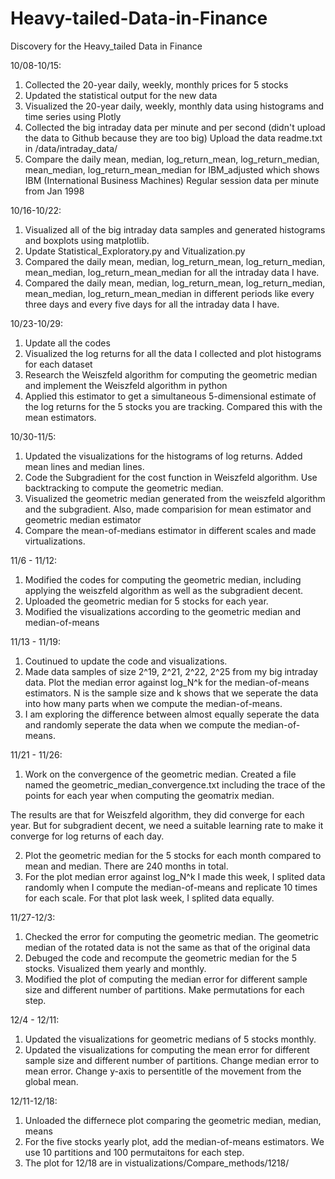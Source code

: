 # Heavy-tailed-Data-in-Finance

Discovery for the Heavy_tailed Data in Finance

10/08-10/15:

1. Collected the 20-year daily, weekly, monthly prices for 5 stocks
2. Updated the statistical output for the new data
3. Visualized the 20-year daily, weekly, monthly data using histograms and time series using Plotly
4. Collected the big intraday data per minute and per second (didn't upload the data to Github because they are too big) Upload the data readme.txt in /data/intraday_data/
5. Compare the daily mean, median, log_return_mean, log_return_median, mean_median, log_return_mean_median for IBM_adjusted which shows
IBM (International Business Machines) Regular session data per minute from Jan 1998


10/16-10/22:

1. Visualized all of the big intraday data samples and generated histograms and boxplots using matplotlib.
2. Update Statistical_Exploratory.py and Vitualization.py
3. Compared the daily mean, median, log_return_mean, log_return_median, mean_median, log_return_mean_median for all the intraday data I have.
4. Compared the daily mean, median, log_return_mean, log_return_median, mean_median, log_return_mean_median in different periods like every three days and every five days for all the intraday data I have.


10/23-10/29:

1. Update all the codes
2. Visualized the log returns for all the data I collected and plot histograms for each dataset
3. Research the Weiszfeld algorithm for computing the geometric median and implement the Weiszfeld algorithm in python
4. Applied this estimator to get a simultaneous 5-dimensional estimate of the log returns for the 5 stocks you are tracking. Compared this with the mean estimators. 

10/30-11/5:

1. Updated the visualizations for the histograms of log returns. Added mean lines and median lines.
2. Code the Subgradient for the cost function in Weiszfeld algorithm. Use backtracking to compute the geometric median.
3. Visualized the geometric median generated from the weiszfeld algorithm and the subgradient. Also, made comparision for mean estimator and geometric median estimator
4. Compare the mean-of-medians estimator in different scales and made virtualizations.


11/6 - 11/12:
1. Modified the codes for computing the geometric median, including applying the weiszfeld algorithm as well as the subgradient decent.
2. Uploaded the geometric median for 5 stocks for each year.
3. Modified the visualizations according to the geometric median and median-of-means

11/13 - 11/19:
1. Coutinued to update the code and visualizations.
2. Made data samples of size 2^19, 2^21, 2^22, 2^25 from my big intraday data. Plot the median error against log_N^k for the median-of-means estimators. N is the sample size and k shows that we seperate the data into how many parts when we compute the median-of-means.
3. I am exploring the difference between almost equally seperate the data and randomly seperate the data when we compute the median-of-means.

11/21 - 11/26:
1. Work on the convergence of the geometric median. Created a file named the geometric_median_convergence.txt including the trace of the points for each year when computing the geomatrix median. 

The results are that for Weiszfeld algorithm, they did converge for each year. But for subgradient decent, we need a suitable learning rate to make it converge for log returns of each day.

2. Plot the geometric median for the 5 stocks for each month compared to mean and median. There are 240 months in total. 
3. For the plot median error against log_N^k I made this week, I splited data randomly when I compute the median-of-means and replicate 10 times for each scale. For that plot lask week, I splited data equally.

11/27-12/3:

1. Checked the error for computing the geometric median. The geometric median of the rotated data is not the same as that of the original data
2. Debuged the code and recompute the geometric median for the 5 stocks. Visualized them yearly and monthly.
3. Modified the plot of computing the median error for different sample size and different number of partitions. Make permutations for each step.

12/4 - 12/11:

1. Updated the visualizations for geometric medians of 5 stocks monthly.
2. Updated the visualizations for computing the mean error for different sample size and different number of partitions. Change median error to mean error. Change y-axis to persentitle of the movement from the global mean.

12/11-12/18:
1. Unloaded the differnece plot comparing the geometric median, median, means
2. For the five stocks yearly plot, add the median-of-means estimators. We use 10 partitions and 100 permutaitons for each step.
3. The plot for 12/18 are in vistualizations/Compare_methods/1218/
